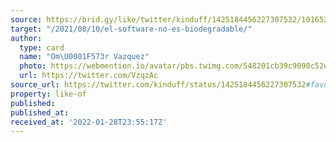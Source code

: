 ```yaml
---
source: https://brid.gy/like/twitter/kinduff/1425184456227307532/101652953
target: "/2021/08/10/el-software-no-es-biodegradable/"
author:
  type: card
  name: "Om\U0001F573r Vazquez"
  photo: https://webmention.io/avatar/pbs.twimg.com/548201cb39c9090c52e8e263ae746921a9a589f8f3581e47ff454896e0e005ba.jpg
  url: https://twitter.com/VzqzAc
source_url: https://twitter.com/kinduff/status/1425184456227307532#favorited-by-101652953
property: like-of
published: 
published_at: 
received_at: '2022-01-28T23:55:17Z'
---
```


